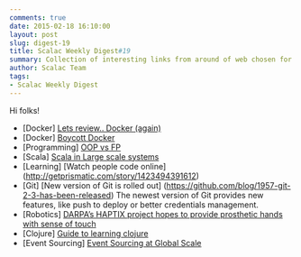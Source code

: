 ```yaml
---
comments: true
date: 2015-02-18 16:10:00
layout: post
slug: digest-19
title: Scalac Weekly Digest#19
summary: Collection of interesting links from around of web chosen for you by Scalac team
author: Scalac Team
tags:
- Scalac Weekly Digest
---
```


Hi folks!

* \[Docker\] [Lets review.. Docker (again)](http://iops.io/blog/docker-hype/)
* \[Docker\] [Boycott Docker](http://www.boycottdocker.org)
* \[Programming\] [OOP vs FP](http://www.lispcast.com/object-oriented-vs-functional-duals) 
* \[Scala\] [Scala in Large scale systems](http://www.infoq.com/articles/Scala-Series-Part-1) 
* \[Learning\] [Watch people code online] (http://getprismatic.com/story/1423494391612)
* \[Git\] [New version of Git is rolled out] (https://github.com/blog/1957-git-2-3-has-been-released)
    The newest version of Git provides new features, like push to deploy or better credentials management.
* \[Robotics\] [DARPA’s HAPTIX project hopes to provide prosthetic hands with sense of touch](http://robohub.org/darpas-haptix-project-hopes-to-provide-prosthetic-hands-with-sense-of-touch/)
* \[Clojure\] [Guide to learning clojure](http://www.lispcast.com/ultimate-guide-to-learning-clojure-for-free)
* \[Event Sourcing\] [Event Sourcing at Global Scale](http://krasserm.github.io/2015/01/13/event-sourcing-at-global-scale/)
